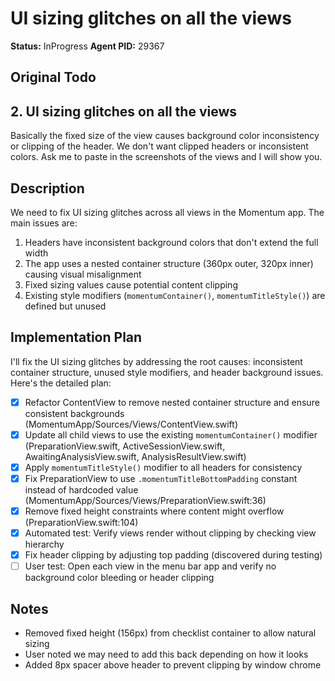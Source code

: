 # UI sizing glitches on all the views

**Status:** InProgress
**Agent PID:** 29367

## Original Todo

## 2. UI sizing glitches on all the views

Basically the fixed size of the view causes background color inconsistency or clipping of the header. We don't want clipped headers or inconsistent colors.
Ask me to paste in the screenshots of the views and I will show you.

## Description

We need to fix UI sizing glitches across all views in the Momentum app. The main issues are:
1. Headers have inconsistent background colors that don't extend the full width
2. The app uses a nested container structure (360px outer, 320px inner) causing visual misalignment
3. Fixed sizing values cause potential content clipping
4. Existing style modifiers (`momentumContainer()`, `momentumTitleStyle()`) are defined but unused

## Implementation Plan

I'll fix the UI sizing glitches by addressing the root causes: inconsistent container structure, unused style modifiers, and header background issues. Here's the detailed plan:

- [x] Refactor ContentView to remove nested container structure and ensure consistent backgrounds (MomentumApp/Sources/Views/ContentView.swift)
- [x] Update all child views to use the existing `momentumContainer()` modifier (PreparationView.swift, ActiveSessionView.swift, AwaitingAnalysisView.swift, AnalysisResultView.swift)
- [x] Apply `momentumTitleStyle()` modifier to all headers for consistency
- [x] Fix PreparationView to use `.momentumTitleBottomPadding` constant instead of hardcoded value (MomentumApp/Sources/Views/PreparationView.swift:36)
- [x] Remove fixed height constraints where content might overflow (PreparationView.swift:104)
- [x] Automated test: Verify views render without clipping by checking view hierarchy
- [x] Fix header clipping by adjusting top padding (discovered during testing)
- [ ] User test: Open each view in the menu bar app and verify no background color bleeding or header clipping

## Notes

- Removed fixed height (156px) from checklist container to allow natural sizing
- User noted we may need to add this back depending on how it looks
- Added 8px spacer above header to prevent clipping by window chrome